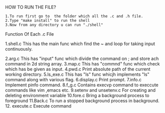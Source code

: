 HOW TO RUN THE FILE?

    1.To run first go to  the folder which all the .c and .h file.
    2.Type "make install" to run the shell
    3.Now from any directory u can run "./shell" 

Function Of Each .c File

1.shell.c
    This has the main func which find the ~ and loop for taking input continuously.

2.arg.c
    This has "input" func which divide the command on ; and store ach command in 2d string array.
3.map.c
    This has "commnd" func which check which has be given as input.
4.pwd.c
    Print absolute path  of the current working directory.
5.ls_exe.c
    This has "ls" func whicjh implements "ls" command along with various flag.
6.display.c
    Print prompt.
7.info.c 
    Implement pinfo command.
8.f_g.c
    Contains execvp command to execcute commands like vim ,emacs etc. 
9.setenv  and unsetenv.c 
    For creating and deleting environment variable
10.fore.c
    Bring a background process to foreground 
11.Back.c
    To run a stopped background process in background.
12. execute.c 
    Execute command
                